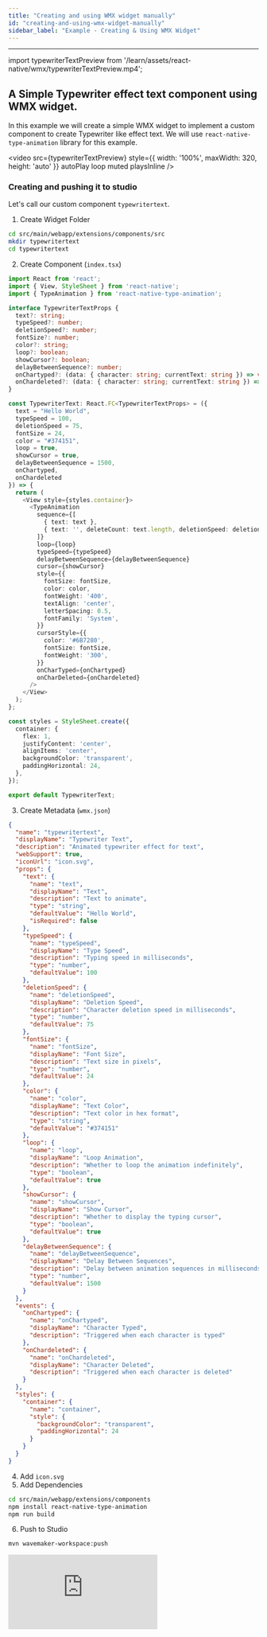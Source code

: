```yaml
---
title: "Creating and using WMX widget manually"
id: "creating-and-using-wmx-widget-manually"
sidebar_label: "Example - Creating & Using WMX Widget"
---
```

---

import typewriterTextPreview from '/learn/assets/react-native/wmx/typewriterTextPreview.mp4';

## A Simple Typewriter effect text component using WMX widget.

In this example we will create a simple WMX widget to implement a custom component to create Typewriter like effect text. We will use `react-native-type-animation` library for this example. 

<video
  src={typewriterTextPreview}
  style={{ width: '100%', maxWidth: 320, height: 'auto' }}
  autoPlay
  loop
  muted
  playsInline
/>

### Creating and pushing it to studio

Let's call our custom component `typewritertext`.

1. Create Widget Folder
```bash
cd src/main/webapp/extensions/components/src
mkdir typewritertext
cd typewritertext
```
2. Create Component (`index.tsx`)
```typescript
import React from 'react';
import { View, StyleSheet } from 'react-native';
import { TypeAnimation } from 'react-native-type-animation';

interface TypewriterTextProps {
  text?: string;
  typeSpeed?: number;
  deletionSpeed?: number;
  fontSize?: number;
  color?: string;
  loop?: boolean;
  showCursor?: boolean;
  delayBetweenSequence?: number;
  onChartyped?: (data: { character: string; currentText: string }) => void;
  onChardeleted?: (data: { character: string; currentText: string }) => void;
}

const TypewriterText: React.FC<TypewriterTextProps> = ({ 
  text = "Hello World",
  typeSpeed = 100,
  deletionSpeed = 75,
  fontSize = 24,
  color = "#374151",
  loop = true,
  showCursor = true,
  delayBetweenSequence = 1500,
  onChartyped,
  onChardeleted
}) => {
  return (
    <View style={styles.container}>
      <TypeAnimation
        sequence={[
          { text: text },
          { text: '', deleteCount: text.length, deletionSpeed: deletionSpeed }
        ]}
        loop={loop}
        typeSpeed={typeSpeed}
        delayBetweenSequence={delayBetweenSequence}
        cursor={showCursor}
        style={{
          fontSize: fontSize,
          color: color,
          fontWeight: '400',
          textAlign: 'center',
          letterSpacing: 0.5,
          fontFamily: 'System',
        }}
        cursorStyle={{
          color: '#6B7280',
          fontSize: fontSize,
          fontWeight: '300',
        }}
        onCharTyped={onChartyped}
        onCharDeleted={onChardeleted}
      />
    </View>
  );
};

const styles = StyleSheet.create({
  container: {
    flex: 1,
    justifyContent: 'center',
    alignItems: 'center',
    backgroundColor: 'transparent',
    paddingHorizontal: 24,
  },
});

export default TypewriterText;
```

3. Create Metadata (`wmx.json`)
```json
{
  "name": "typewritertext",
  "displayName": "Typewriter Text",
  "description": "Animated typewriter effect for text",
  "webSupport": true,
  "iconUrl": "icon.svg",
  "props": {
    "text": {
      "name": "text",
      "displayName": "Text",
      "description": "Text to animate",
      "type": "string",
      "defaultValue": "Hello World",
      "isRequired": false
    },
    "typeSpeed": {
      "name": "typeSpeed",
      "displayName": "Type Speed",
      "description": "Typing speed in milliseconds",
      "type": "number",
      "defaultValue": 100
    },
    "deletionSpeed": {
      "name": "deletionSpeed",
      "displayName": "Deletion Speed",
      "description": "Character deletion speed in milliseconds",
      "type": "number",
      "defaultValue": 75
    },
    "fontSize": {
      "name": "fontSize", 
      "displayName": "Font Size",
      "description": "Text size in pixels",
      "type": "number",
      "defaultValue": 24
    },
    "color": {
      "name": "color",
      "displayName": "Text Color",
      "description": "Text color in hex format",
      "type": "string", 
      "defaultValue": "#374151"
    },
    "loop": {
      "name": "loop",
      "displayName": "Loop Animation",
      "description": "Whether to loop the animation indefinitely",
      "type": "boolean",
      "defaultValue": true
    },
    "showCursor": {
      "name": "showCursor",
      "displayName": "Show Cursor",
      "description": "Whether to display the typing cursor",
      "type": "boolean",
      "defaultValue": true
    },
    "delayBetweenSequence": {
      "name": "delayBetweenSequence",
      "displayName": "Delay Between Sequences",
      "description": "Delay between animation sequences in milliseconds",
      "type": "number",
      "defaultValue": 1500
    }
  },
  "events": {
    "onChartyped": {
      "name": "onChartyped",
      "displayName": "Character Typed",
      "description": "Triggered when each character is typed"
    },
    "onChardeleted": {
      "name": "onChardeleted",
      "displayName": "Character Deleted", 
      "description": "Triggered when each character is deleted"
    }
  },
  "styles": {
    "container": {
      "name": "container",
      "style": {
        "backgroundColor": "transparent",
        "paddingHorizontal": 24
      }
    }
  }
}
```
4. Add `icon.svg`
5. Add Dependencies
```bash
cd src/main/webapp/extensions/components
npm install react-native-type-animation
npm run build
```
6. Push to Studio
```bash
mvn wavemaker-workspace:push
```
<div style={{ position: "relative", paddingBottom: "56.25%" }}>
  <iframe
    style={{
      width: "100%",
      height: "100%",
      position: "absolute",
      left: 0,
      top: 0,
      borderRadius: 10
    }}
    src="https://embed.app.guidde.com/playbooks/n56kPeU3uKr3qeEf3pzM5N"
    title="Adding custom WMX Widget"
    frameBorder={0}
    referrerPolicy="unsafe-url"
    allowFullScreen="true"
    allow="clipboard-write"
    sandbox="allow-popups allow-popups-to-escape-sandbox allow-scripts allow-forms allow-same-origin allow-presentation"
  />
</div>

### Using the newly added WMX Widget

You can drag and drop a WMX widget on canvas and use it just like any other WaveMaker widget.

<div style={{ position: "relative", paddingBottom: "56.25%" }}>
  <iframe
    style={{
      width: "100%",
      height: "100%",
      position: "absolute",
      left: 0,
      top: 0,
      borderRadius: 10
    }}
    src="https://embed.app.guidde.com/playbooks/3q1Hiw6gD3gWyMQLe3uaYc"
    title="using WMX widget"
    frameBorder={0}
    referrerPolicy="unsafe-url"
    allowFullScreen="true"
    allow="clipboard-write"
    sandbox="allow-popups allow-popups-to-escape-sandbox allow-scripts allow-forms allow-same-origin allow-presentation"
  />
</div>

